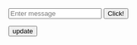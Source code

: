 <!DOCTYPE html>
<html lang="en">
<head>
    <meta charset="UTF-8">
    <meta name="viewport" content="width=device-width, initial-scale=1.0">
    <title>Document</title>
</head>
<body>
    <form class="form1">
        <input name="inp" type="text" placeholder="Enter message">
        <button name="btn" type="submit">Click!</button>
    </form>
    <button type="button" id="update">update</button>
    <div></div>
    <dialog>
        <p>Edit!</p>
        <form class="form2" data-k="">
            <input type="text" name="inp">
            <button name="btn">OK</button>
        </form>
      </dialog>
    <script src="./main.js"></script>
</body>
</html>
